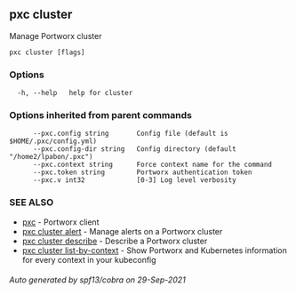 ## pxc cluster

Manage Portworx cluster

```
pxc cluster [flags]
```

### Options

```
  -h, --help   help for cluster
```

### Options inherited from parent commands

```
      --pxc.config string       Config file (default is $HOME/.pxc/config.yml)
      --pxc.config-dir string   Config directory (default "/home2/lpabon/.pxc")
      --pxc.context string      Force context name for the command
      --pxc.token string        Portworx authentication token
      --pxc.v int32             [0-3] Log level verbosity
```

### SEE ALSO

* [pxc](pxc.md)	 - Portworx client
* [pxc cluster alert](pxc_cluster_alert.md)	 - Manage alerts on a Portworx cluster
* [pxc cluster describe](pxc_cluster_describe.md)	 - Describe a Portworx cluster
* [pxc cluster list-by-context](pxc_cluster_list-by-context.md)	 - Show Portworx and Kubernetes information for every context in your kubeconfig

###### Auto generated by spf13/cobra on 29-Sep-2021
